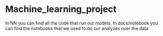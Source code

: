 # Machine_learning_project

In NN you can find all the code that run our models.
In docs/notebook you can find the notebooks that we used to do our analyzes over the data
